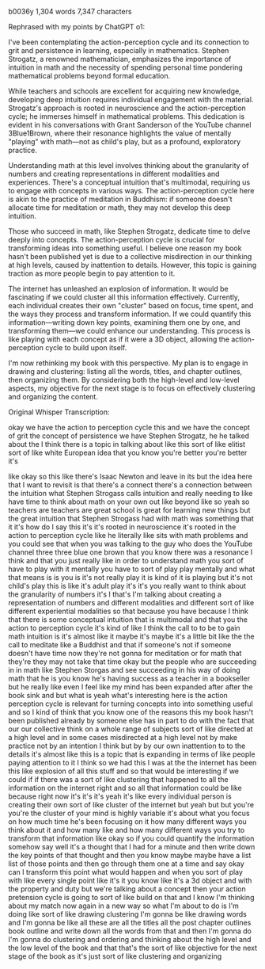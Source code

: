 b0036y 1,304 words 7,347 characters

Rephrased with my points by ChatGPT o1:

I've been contemplating the action-perception cycle and its connection to grit and persistence in learning, especially in mathematics. Stephen Strogatz, a renowned mathematician, emphasizes the importance of intuition in math and the necessity of spending personal time pondering mathematical problems beyond formal education.

While teachers and schools are excellent for acquiring new knowledge, developing deep intuition requires individual engagement with the material. Strogatz's approach is rooted in neuroscience and the action-perception cycle; he immerses himself in mathematical problems. This dedication is evident in his conversations with Grant Sanderson of the YouTube channel 3Blue1Brown, where their resonance highlights the value of mentally "playing" with math—not as child's play, but as a profound, exploratory practice.

Understanding math at this level involves thinking about the granularity of numbers and creating representations in different modalities and experiences. There's a conceptual intuition that's multimodal, requiring us to engage with concepts in various ways. The action-perception cycle here is akin to the practice of meditation in Buddhism: if someone doesn't allocate time for meditation or math, they may not develop this deep intuition.

Those who succeed in math, like Stephen Strogatz, dedicate time to delve deeply into concepts. The action-perception cycle is crucial for transforming ideas into something useful. I believe one reason my book hasn't been published yet is due to a collective misdirection in our thinking at high levels, caused by inattention to details. However, this topic is gaining traction as more people begin to pay attention to it.

The internet has unleashed an explosion of information. It would be fascinating if we could cluster all this information effectively. Currently, each individual creates their own "cluster" based on focus, time spent, and the ways they process and transform information. If we could quantify this information—writing down key points, examining them one by one, and transforming them—we could enhance our understanding. This process is like playing with each concept as if it were a 3D object, allowing the action-perception cycle to build upon itself.

I'm now rethinking my book with this perspective. My plan is to engage in drawing and clustering: listing all the words, titles, and chapter outlines, then organizing them. By considering both the high-level and low-level aspects, my objective for the next stage is to focus on effectively clustering and organizing the content.

Original Whisper Transcription:

okay we have the action to perception cycle this and we have the concept of
grit the concept of persistence we have Stephen Strogatz, he he talked about
the I think there is a topic in talking about like this sort of like elitist
sort of like white European idea that you know you're better you're better it's

like okay so this like there's Isaac Newton and leave in its but the idea
here that I want to revisit is that there's a connect there's a connection
between the intuition what Stephen Strogass calls intuition and really
needing to like have time to think about math on your own out like beyond like
so yeah so teachers are teachers are great school is great for learning new
things but the great intuition that Stephen Strogass had with math was
something that it it's how do I say this it's it's rooted in neuroscience it's
rooted in the action to perception cycle like he literally like sits with math
problems and you could see that when you was talking to the guy who does the
YouTube channel three three blue one brown that you know there was a resonance
I think and that you just really like in order to understand math you sort of
have to play with it mentally you have to sort of play play mentally and what
that means is is you is it's not really play it is kind of it is playing but it's not child's play this is like it's adult play it's it's you really want to think about the granularity of numbers it's I that's I'm talking about creating a representation of numbers and different modalities and different sort of like different experiential modalities so that because you have because I think that there is some conceptual intuition that is multimodal and that you the action to perception cycle it's kind of like I think the call to to be to gain math intuition is it's almost like it maybe it's maybe it's a little bit like the the call to meditate like a Buddhist and that if someone's not if someone
doesn't have time now they're not gonna for meditation or for math that they're
they may not take that time okay but the people who are succeeding in in math
like Stephen Storgas and see succeeding in his way of doing math that he is you
know he's having success as a teacher in a bookseller
but he really like even I feel like my mind has been expanded after after the
book sink and but what is yeah what's interesting here is the action perception
cycle is relevant for turning concepts into
into something useful and so I kind of think that you know one of the reasons
this my book hasn't been published already by someone else has in part to
do with the fact that our our collective think on a whole range of subjects
sort of like directed at a high level and in some cases misdirected at a high
level not by make practice not by an intention I think but by by our own
inattention to to the details it's almost like this is a topic that is
expanding in terms of like people paying attention to it I think so we had this
I was at the the internet has been this like explosion of all this stuff and so
that would be interesting if we could if if there was a sort of like clustering
that happened to all the information on the internet right
and so all that information could be like
because right now it's it's it's yeah it's like every individual person is
creating their own sort of like cluster of the internet but yeah but but you're
you're the cluster of your mind is highly variable it's about what you focus
on how much time he's been focusing on it how many different ways you think
about it and how many like and how many different ways you try to transform that
information like okay so if you could quantify the information somehow say
well it's a thought that I had for a minute and then write down the key
points of that thought and then you know maybe maybe have a list list of those
points and then go through them one at a time and say okay can I transform this
point what would happen and when you sort of play with like every single point
like it's it you know like it's a 3d object and with the property and duty but
we're talking about a concept then your action pretension cycle is going to sort
of like build on that and I know I'm thinking about my match now again in a
new way so what I'm about to do is I'm doing like sort of like drawing clustering
I'm gonna be like drawing words and I'm gonna be like all these are all the
titles all the post chapter outlines book outline and write down all the words
from that and then I'm gonna do I'm gonna do clustering and ordering and
thinking about the high level and the low level of the book and that that's the
sort of like objective for the next stage of the book as it's just sort of
like clustering and organizing